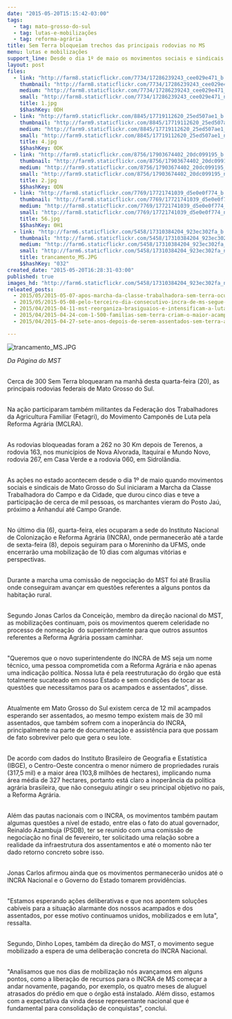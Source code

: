 ```yaml
---
date: "2015-05-20T15:15:42-03:00"
tags:
  - tag: mato-grosso-do-sul
  - tag: lutas-e-mobilizações
  - tag: reforma-agrária
title: Sem Terra bloqueiam trechos das principais rodovias no MS
menu: lutas e mobilizações
support_line: Desde o dia 1º de maio os movimentos sociais e sindicais do estado estão participando da Marcha da Classe Trabalhadora do Campo e da Cidade.
layout: post
files:
  - link: "http://farm8.staticflickr.com/7734/17286239243_cee029e471_b.jpg"
    thumbnail: "http://farm8.staticflickr.com/7734/17286239243_cee029e471_t.jpg"
    medium: "http://farm8.staticflickr.com/7734/17286239243_cee029e471_z.jpg"
    small: "http://farm8.staticflickr.com/7734/17286239243_cee029e471_n.jpg"
    title: 1.jpg
    $$hashKey: 0DH
  - link: "http://farm9.staticflickr.com/8845/17719112620_25ed507ae1_b.jpg"
    thumbnail: "http://farm9.staticflickr.com/8845/17719112620_25ed507ae1_t.jpg"
    medium: "http://farm9.staticflickr.com/8845/17719112620_25ed507ae1_z.jpg"
    small: "http://farm9.staticflickr.com/8845/17719112620_25ed507ae1_n.jpg"
    title: 4.jpg
    $$hashKey: 0DK
  - link: "http://farm9.staticflickr.com/8756/17903674402_20dc099195_b.jpg"
    thumbnail: "http://farm9.staticflickr.com/8756/17903674402_20dc099195_t.jpg"
    medium: "http://farm9.staticflickr.com/8756/17903674402_20dc099195_z.jpg"
    small: "http://farm9.staticflickr.com/8756/17903674402_20dc099195_n.jpg"
    title: 2.jpg
    $$hashKey: 0DN
  - link: "http://farm8.staticflickr.com/7769/17721741039_d5e0e0f774_b.jpg"
    thumbnail: "http://farm8.staticflickr.com/7769/17721741039_d5e0e0f774_t.jpg"
    medium: "http://farm8.staticflickr.com/7769/17721741039_d5e0e0f774_z.jpg"
    small: "http://farm8.staticflickr.com/7769/17721741039_d5e0e0f774_n.jpg"
    title: 56.jpg
    $$hashKey: 0H1
  - link: "http://farm6.staticflickr.com/5458/17310384204_923ec302fa_b.jpg"
    thumbnail: "http://farm6.staticflickr.com/5458/17310384204_923ec302fa_t.jpg"
    medium: "http://farm6.staticflickr.com/5458/17310384204_923ec302fa_z.jpg"
    small: "http://farm6.staticflickr.com/5458/17310384204_923ec302fa_n.jpg"
    title: trancamento_MS.JPG
    $$hashKey: "032"
created_date: "2015-05-20T16:28:31-03:00"
published: true
images_hd: "http://farm6.staticflickr.com/5458/17310384204_923ec302fa_n.jpg"
releated_posts:
  - 2015/05/2015-05-07-apos-marcha-da-classe-trabalhadora-sem-terra-ocupam-o-incra-no-ms.md
  - 2015/05/2015-05-08-pelo-terceiro-dia-consecutivo-incra-de-ms-segue-ocupado-e-rodovias-federais-sao-bloqueadas.md
  - 2015/04/2015-04-11-mst-reorganiza-brasiguaios-e-intensificam-a-luta-pela-terra-em-mato-grosso-do-sul.md
  - 2015/04/2015-04-24-com-1-500-familias-sem-terra-criam-o-maior-acampamento-de-ms.md
  - 2015/04/2015-04-27-sete-anos-depois-de-serem-assentados-sem-terra-ainda-lutam-por-documentacao-basica.md

---
```

<p><img alt="trancamento_MS.JPG" src="http://farm6.staticflickr.com/5458/17310384204_923ec302fa_b.jpg" /></p>

<p><em>Da P&aacute;gina do MST</em></p>

<p><br />
Cerca de 300 Sem Terra bloquearam na manh&atilde; desta quarta-feira (20), as principais rodovias federais de Mato Grosso do Sul.</p>

<p><br />
Na a&ccedil;&atilde;o participaram tamb&eacute;m militantes da Federa&ccedil;&atilde;o dos Trabalhadores da Agricultura Familiar (Fetagri), do Movimento Campon&ecirc;s de Luta pela Reforma Agr&aacute;ria (MCLRA).</p>

<p><br />
As rodovias bloqueadas foram a 262 no 30 Km depois de Terenos, a rodovia 163, nos munic&iacute;pios de Nova Alvorada, Itaquira&iacute; e Mundo Novo, rodovia 267, em Casa Verde e a rodovia 060, em Sidrol&acirc;ndia.</p>

<p><br />
As a&ccedil;&otilde;es no estado acontecem desde o dia 1&ordm; de maio quando movimentos sociais e sindicais de Mato Grosso do Sul iniciaram a Marcha da Classe Trabalhadora do Campo e da Cidade, que durou cinco dias e teve a participa&ccedil;&atilde;o de cerca de mil pessoas, os marchantes vieram do Posto Ja&uacute;, pr&oacute;ximo a Anhandu&iacute; at&eacute; Campo Grande.</p>

<p><br />
No &uacute;ltimo dia (6), quarta-feira, eles ocuparam a sede do <span class="st">Instituto Nacional de Coloniza&ccedil;&atilde;o e Reforma Agr&aacute;ria</span> (INCRA), onde permanecer&atilde;o at&eacute; a tarde de sexta-feira (8), depois seguiram para o Moreninho da UFMS, onde encerrar&atilde;o uma mobiliza&ccedil;&atilde;o de 10 dias com algumas vit&oacute;rias e perspectivas.</p>

<p><br />
Durante a marcha uma comiss&atilde;o de negocia&ccedil;&atilde;o do MST foi at&eacute; Bras&iacute;lia onde conseguiram avan&ccedil;ar em quest&otilde;es referentes a alguns pontos da habita&ccedil;&atilde;o rural.</p>

<p><br />
Segundo Jonas Carlos da Concei&ccedil;&atilde;o, membro da dire&ccedil;&atilde;o nacional do MST, as mobiliza&ccedil;&otilde;es continuam, pois os movimentos querem celeridade no processo de nomea&ccedil;&atilde;o&nbsp; do superintendente para que outros assuntos referentes a Reforma Agr&aacute;ria possam caminhar.</p>

<p><br />
&quot;Queremos que o novo superintendente do INCRA de MS seja um nome t&eacute;cnico, uma pessoa comprometida com a Reforma Agr&aacute;ria e n&atilde;o apenas uma indica&ccedil;&atilde;o pol&iacute;tica. Nossa luta &eacute; pela reestrutura&ccedil;&atilde;o do &oacute;rg&atilde;o que est&aacute; totalmente sucateado em nosso Estado e sem condi&ccedil;&otilde;es de tocar as quest&otilde;es que necessitamos para os acampados e assentados&quot;, disse.</p>

<p><br />
Atualmente em Mato Grosso do Sul existem cerca de 12 mil acampados esperando ser assentados, ao mesmo tempo existem mais de 30 mil assentados, que tamb&eacute;m sofrem com a inoper&acirc;ncia do INCRA, principalmente na parte de documenta&ccedil;&atilde;o e assist&ecirc;ncia para que possam de fato sobreviver pelo que gera o seu lote.</p>

<p><br />
De acordo com dados do <span class="st">Instituto Brasileiro de Geografia e Estat&iacute;stica (</span>IBGE), o Centro-Oeste concentra o menor n&uacute;mero de propriedades rurais (317,5 mil) e a maior &aacute;rea (103,8 milh&otilde;es de hectares), implicando numa &aacute;rea m&eacute;dia de 327 hectares, portanto est&aacute; claro a inoper&acirc;ncia da pol&iacute;tica agr&aacute;ria brasileira, que n&atilde;o conseguiu atingir o seu principal objetivo no pa&iacute;s, a Reforma Agr&aacute;ria.</p>

<p><br />
Al&eacute;m das pautas nacionais com o INCRA, os movimentos tamb&eacute;m pautam algumas quest&otilde;es a n&iacute;vel de estado, entre elas o fato do atual governador, Reinaldo Azambuja (PSDB), ter se reunido com uma comiss&atilde;o de negocia&ccedil;&atilde;o no final de fevereiro, ter solicitado uma rela&ccedil;&atilde;o sobre a realidade da infraestrutura dos assentamentos e at&eacute; o momento n&atilde;o ter dado retorno concreto sobre isso.</p>

<p><br />
Jonas Carlos afirmou ainda que os movimentos permanecer&atilde;o unidos at&eacute; o INCRA Nacional e o Governo do Estado tomarem provid&ecirc;ncias.</p>

<p><br />
&quot;Estamos esperando a&ccedil;&otilde;es deliberativas e que nos apontem solu&ccedil;&otilde;es cab&iacute;veis para a situa&ccedil;&atilde;o alarmante dos nossos acampados e dos assentados, por esse motivo continuamos unidos, mobilizados e em luta&quot;, ressalta.</p>

<p><br />
Segundo, Dinho Lopes, tamb&eacute;m da dire&ccedil;&atilde;o do MST, o movimento segue mobilizado a espera de uma delibera&ccedil;&atilde;o concreta do INCRA Nacional.</p>

<p><br />
&quot;Analisamos que nos dias de mobiliza&ccedil;&atilde;o n&oacute;s avan&ccedil;amos em alguns pontos, como a libera&ccedil;&atilde;o de recursos para o INCRA de MS come&ccedil;ar a andar novamente, pagando, por exemplo, os quatro meses de aluguel atrasados do pr&eacute;dio em que o &oacute;rg&atilde;o est&aacute; instalado. Al&eacute;m disso, estamos com a expectativa da vinda desse representante nacional que &eacute; fundamental para consolida&ccedil;&atilde;o de conquistas&quot;, conclui.&nbsp;</p>
